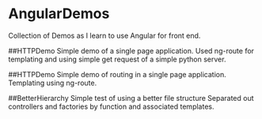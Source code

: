 # AngularDemos

Collection of Demos as I learn to use Angular for front end.

##HTTPDemo
Simple demo of a single page application.
Used ng-route for templating and using simple get request of a simple python server.

##HTTPDemo
Simple demo of routing in a single page application. Templating using ng-route.

##BetterHierarchy
Simple test of using a better file structure 
Separated out controllers and factories by function and associated templates.